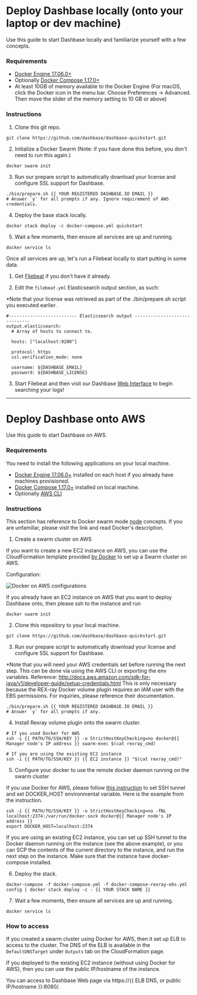 # Deploy Dashbase locally (onto your laptop or dev machine)

Use this guide to start Dashbase locally and familiarize yourself with a few concepts.

### Requirements

- [Docker Engine 17.06.0+](https://www.docker.com/community-edition#/download)
- Optionally [Docker Compose 1.17.0+](https://docs.docker.com/compose/install)
- At least 10GB of memory available to the Docker Engine (For macOS, click the Docker icon in the menu bar. Choose Preferences -> Advanced. Then move the slider of the memory setting to 10 GB or above)

### Instructions

1. Clone this git repo.
```
git clone https://github.com/dashbase/dashbase-quickstart.git
```

2. Initialize a Docker Swarm (Note: if you have done this before, you don't need to run this again.)
```
docker swarm init
```

3. Run our prepare script to automatically download your license and configure SSL support for Dashbase.
```
./bin/prepare.sh {{ YOUR REGISTERED DASHBASE.IO EMAIL }}
# Answer `y` for all prompts if any. Ignore requirement of AWS credentials.
```

4. Deploy the base stack locally.
```
docker stack deploy -c docker-compose.yml quickstart
```

5. Wait a few moments, then ensure all services are up and running.
```
docker service ls
```

Once all services are up, let's run a Filebeat locally to start putting in some data.

1. Get [Filebeat](https://www.elastic.co/guide/en/beats/filebeat/current/filebeat-installation.html) if you don't have it already.

2. Edit the `filebeat.yml` Elasticsearch output section, as such:

*Note that your license was retrieved as part of the ./bin/prepare.sh script you executed earlier.

```
#-------------------------- Elasticsearch output ------------------------------
output.elasticsearch:
  # Array of hosts to connect to.

  hosts: ["localhost:9200"]

  protocol: https
  ssl.verification_mode: none

  username: ${DASHBASE_EMAIL}
  password: ${DASHBASE_LICENSE}
```

3. Start Filebeat and then visit our Dashbase [Web Interface](https://localhost:8080) to begin searching your logs!

--------
# Deploy Dashbase onto AWS

Use this guide to start Dashbase on AWS.

### Requirements

You need to install the following applications on your local machine.

- [Docker Engine 17.06.0+](https://www.docker.com/community-edition#/download) installed on each host if you already have machines provisioned.
- [Docker Compose 1.17.0+](https://docs.docker.com/compose/install/) installed on local machine.
- Optionally [AWS CLI](http://docs.aws.amazon.com/cli/latest/userguide/installing.html)

### Instructions

This section has reference to Docker swarm mode [node](https://docs.docker.com/engine/swarm/key-concepts/#nodes) concepts. If you are unfamiliar, please visit the link and read Docker's description.

1. Create a swarm cluster on AWS

If you want to create a new EC2 instance on AWS, you can use the CloudFormation template provided [by Docker](https://docs.docker.com/docker-for-aws/#deployment-options) to set up a Swarm cluster on AWS.

Configuration:

![Docker on AWS configurations](https://user-images.githubusercontent.com/847884/33967146-14c2a4da-e017-11e7-9625-d36303096df4.png "Docker on AWS")

If you already have an EC2 instance on AWS that you want to deploy Dashbase onto, then please ssh to the instance and run

```
docker swarm init
```

2. Clone this repository to your local machine.
```
git clone https://github.com/dashbase/dashbase-quickstart.git
```

3. Run our prepare script to automatically download your license and configure SSL support for Dashbase.

*Note that you will need your AWS credentials set before running the next step.
This can be done via using the AWS CLI or exporting the env variables.
Reference: http://docs.aws.amazon.com/sdk-for-java/v1/developer-guide/setup-credentials.html
This is only necessary because the REX-ray Docker volume plugin requires an IAM user with the EBS permissions.
For inquiries, please reference their documentation.
```
./bin/prepare.sh {{ YOUR REGISTERED DASHBASE.IO EMAIL }}
# Answer `y` for all prompts if any.
```

4. Install Rexray volume plugin onto the swarm cluster.
```
# If you used Docker for AWS
ssh -i {{ PATH/TO/SSH/KEY }} -o StrictHostKeyChecking=no docker@{{ Manager node's IP address }} swarm-exec $(cat rexray_cmd)

# If you are using the existing EC2 instance
ssh -i {{ PATH/TO/SSH/KEY }} {{ EC2 instance }} "$(cat rexray_cmd)"
```

5. Configure your docker to use the remote docker daemon running on the swarm cluster

If you use Docker for AWS, please follow [this instruction](https://docs.docker.com/docker-for-aws/deploy/#manager-nodes) to set SSH tunnel and set DOCKER_HOST environmental variable. Here is the example from the instruction.
```
ssh -i {{ PATH/TO/SSH/KEY }} -o StrictHostKeyChecking=no -fNL localhost:2374:/var/run/docker.sock docker@{{ Manager node's IP address }}
export DOCKER_HOST=localhost:2374
```

If you are using an existing EC2 instance, you can set up SSH tunnel to the Docker daemon running on the instance (see the above example), or you can SCP the contents of the current directory to the instance, and run the next step on the instance. Make sure that the instance have docker-compose installed.

6. Deploy the stack.
```
docker-compose -f docker-compose.yml -f docker-compose-rexray-ebs.yml config | docker stack deploy -c - {{ YOUR STACK NAME }}
```

7. Wait a few moments, then ensure all services are up and running.
```
docker service ls
```

### How to access

If you created a swarm cluster using Docker for AWS, then it set up ELB to access to the cluster. The DNS of the ELB is available in the `DefaultDNSTarget` under `Outputs` tab on the CloudFormation page.

If you deployed to the existing EC2 instance (without using Docker for AWS), then you can use the public IP/hostname of the instance.

You can access to Dashbase Web page via https://{{ ELB DNS, or public IP/hostname }}:8080/.
